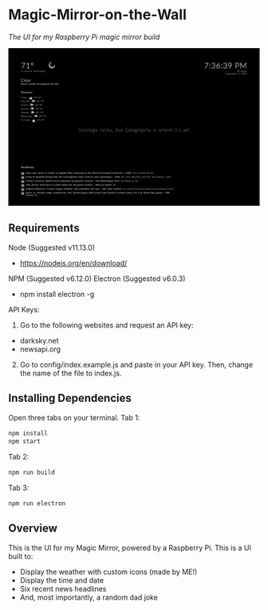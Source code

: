 # Magic-Mirror-on-the-Wall
_The UI for my Raspberry Pi magic mirror build_

![Magic Mirror on the wall](mirror-ui.png?raw=true)

## Requirements
Node (Suggested v11.13.0)
  - https://nodejs.org/en/download/ 

NPM (Suggested v6.12.0)
Electron (Suggested v6.0.3)
  - npm install electron -g

API Keys:
1. Go to the following websites and request an API key:
  - darksky.net
  - newsapi.org
2. Go to config/index.example.js and paste in your API key. Then, change the name of the file to index.js. 

## Installing Dependencies
Open three tabs on your terminal. 
Tab 1: 
```sh
npm install 
npm start
```

Tab 2: 
```sh
npm run build
```

Tab 3: 
```sh
npm run electron
```

## Overview

This is the UI for my Magic Mirror, powered by a Raspberry Pi. This is a UI built to:
- Display the weather with custom icons (made by ME!)
- Display the time and date
- Six recent news headlines
- And, most importantly, a random dad joke